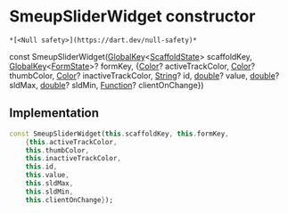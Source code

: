 


# SmeupSliderWidget constructor




    *[<Null safety>](https://dart.dev/null-safety)*


const
SmeupSliderWidget([GlobalKey](https://api.flutter.dev/flutter/widgets/GlobalKey-class.html)&lt;[ScaffoldState](https://api.flutter.dev/flutter/material/ScaffoldState-class.html)> scaffoldKey, [GlobalKey](https://api.flutter.dev/flutter/widgets/GlobalKey-class.html)&lt;[FormState](https://api.flutter.dev/flutter/widgets/FormState-class.html)>? formKey, {[Color](https://api.flutter.dev/flutter/dart-ui/Color-class.html)? activeTrackColor, [Color](https://api.flutter.dev/flutter/dart-ui/Color-class.html)? thumbColor, [Color](https://api.flutter.dev/flutter/dart-ui/Color-class.html)? inactiveTrackColor, [String](https://api.flutter.dev/flutter/dart-core/String-class.html)? id, [double](https://api.flutter.dev/flutter/dart-core/double-class.html)? value, [double](https://api.flutter.dev/flutter/dart-core/double-class.html)? sldMax, [double](https://api.flutter.dev/flutter/dart-core/double-class.html)? sldMin, [Function](https://api.flutter.dev/flutter/dart-core/Function-class.html)? clientOnChange})





## Implementation

```dart
const SmeupSliderWidget(this.scaffoldKey, this.formKey,
    {this.activeTrackColor,
    this.thumbColor,
    this.inactiveTrackColor,
    this.id,
    this.value,
    this.sldMax,
    this.sldMin,
    this.clientOnChange});
```







